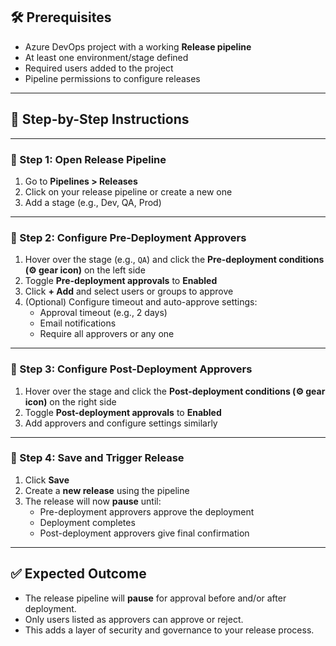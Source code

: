 ## 🛠️ Prerequisites

- Azure DevOps project with a working **Release pipeline**
- At least one environment/stage defined
- Required users added to the project
- Pipeline permissions to configure releases

---

## 🧭 Step-by-Step Instructions

---

### 🔹 Step 1: Open Release Pipeline

1. Go to **Pipelines > Releases**
2. Click on your release pipeline or create a new one
3. Add a stage (e.g., Dev, QA, Prod)

---

### 🔹 Step 2: Configure Pre-Deployment Approvers

1. Hover over the stage (e.g., `QA`) and click the **Pre-deployment conditions (⚙️ gear icon)** on the left side
2. Toggle **Pre-deployment approvals** to **Enabled**
3. Click **+ Add** and select users or groups to approve
4. (Optional) Configure timeout and auto-approve settings:
   - Approval timeout (e.g., 2 days)
   - Email notifications
   - Require all approvers or any one

---

### 🔹 Step 3: Configure Post-Deployment Approvers

1. Hover over the stage and click the **Post-deployment conditions (⚙️ gear icon)** on the right side
2. Toggle **Post-deployment approvals** to **Enabled**
3. Add approvers and configure settings similarly

---

### 🔹 Step 4: Save and Trigger Release

1. Click **Save**
2. Create a **new release** using the pipeline
3. The release will now **pause** until:
   - Pre-deployment approvers approve the deployment
   - Deployment completes
   - Post-deployment approvers give final confirmation

---

## ✅ Expected Outcome

- The release pipeline will **pause** for approval before and/or after deployment.
- Only users listed as approvers can approve or reject.
- This adds a layer of security and governance to your release process.
